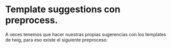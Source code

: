 # Template suggestions con preprocess.

A veces tenemos que hacer nuestras propias sugerencias con los templates de twig, para eso existe el siguiente preproceso:



